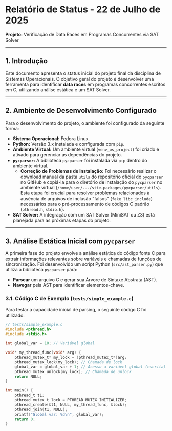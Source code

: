 # Relatório de Status - 22 de Julho de 2025

**Projeto:** Verificação de Data Races em Programas Concorrentes via SAT Solver

---

## 1. Introdução

Este documento apresenta o status inicial do projeto final da disciplina de Sistemas Operacionais. O objetivo geral do projeto é desenvolver uma ferramenta para identificar **data races** em programas concorrentes escritos em C, utilizando análise estática e um SAT Solver.

---

## 2. Ambiente de Desenvolvimento Configurado

Para o desenvolvimento do projeto, o ambiente foi configurado da seguinte forma:

- **Sistema Operacional:** Fedora Linux.
- **Python:** Versão 3.x instalada e configurada com `pip`.
- **Ambiente Virtual:** Um ambiente virtual (`venv_os_project`) foi criado e ativado para gerenciar as dependências do projeto.
- **`pycparser`:** A biblioteca `pycparser` foi instalada via `pip` dentro do ambiente virtual.
  - **Correção de Problemas de Instalação:** Foi necessário realizar o download manual da pasta `utils` do repositório oficial do `pycparser` no GitHub e copiá-la para o diretório de instalação do `pycparser` no ambiente virtual (`/home/user/.../site-packages/pycparser/utils`). Esta etapa foi crucial para resolver problemas relacionados à ausência de arquivos de inclusão "falsos" (`fake_libc_include`) necessários para o pré-processamento de códigos C padrão (`pthread.h`, `stdio.h`).
- **SAT Solver:** A integração com um SAT Solver (MiniSAT ou Z3) está planejada para as próximas etapas do projeto.

---

## 3. Análise Estática Inicial com `pycparser`

A primeira fase do projeto envolve a análise estática do código fonte C para extrair informações relevantes sobre variáveis e chamadas de funções de sincronização. Foi desenvolvido um script Python (`src/ast_parser.py`) que utiliza a biblioteca `pycparser` para:

- **Parsear** um arquivo C e gerar sua Árvore de Sintaxe Abstrata (AST).
- **Navegar** pela AST para identificar elementos-chave.

### 3.1. Código C de Exemplo (`tests/simple_example.c`)

Para testar a capacidade inicial de parsing, o seguinte código C foi utilizado:

```c
// tests/simple_example.c
#include <pthread.h>
#include <stdio.h>

int global_var = 10; // Variável global

void* my_thread_func(void* arg) {
    pthread_mutex_t* my_lock = (pthread_mutex_t*)arg;
    pthread_mutex_lock(my_lock); // Chamada de lock
    global_var = global_var + 1; // Acesso a variável global (escrita)
    pthread_mutex_unlock(my_lock); // Chamada de unlock
    return NULL;
}

int main() {
    pthread_t t1;
    pthread_mutex_t lock = PTHREAD_MUTEX_INITIALIZER;
    pthread_create(&t1, NULL, my_thread_func, &lock);
    pthread_join(t1, NULL);
    printf("Global var: %d\n", global_var);
    return 0;
}
```
